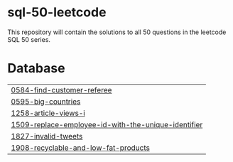 # sql-50-leetcode
This repository will contain the solutions to all 50 questions in the leetcode SQL 50 series.


# Database
|  |
| ------- |
| [0584-find-customer-referee](https://github.com/MarzukaaZaki/sql-50-leetcode/tree/master/0584-find-customer-referee) |
| [0595-big-countries](https://github.com/MarzukaaZaki/sql-50-leetcode/tree/master/0595-big-countries) |
| [1258-article-views-i](https://github.com/MarzukaaZaki/sql-50-leetcode/tree/master/1258-article-views-i) |
| [1509-replace-employee-id-with-the-unique-identifier](https://github.com/MarzukaaZaki/sql-50-leetcode/tree/master/1509-replace-employee-id-with-the-unique-identifier) |
| [1827-invalid-tweets](https://github.com/MarzukaaZaki/sql-50-leetcode/tree/master/1827-invalid-tweets) |
| [1908-recyclable-and-low-fat-products](https://github.com/MarzukaaZaki/sql-50-leetcode/tree/master/1908-recyclable-and-low-fat-products) |